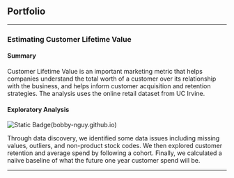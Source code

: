## Portfolio

---

### Estimating Customer Lifetime Value

#### Summary
Customer Lifetime Value is an important marketing metric that helps companies understand the total worth of a customer over its relationship with the business, and helps inform customer acquisition and retention strategies. The analysis uses the online retail dataset from UC Irvine. 

#### Exploratory Analysis
![Static Badge](https://img.shields.io/badge/Jupyter-open_notebook-blue?logo=%23F37626&link=https%3A%2F%2Fbobby-nguy.github.io%2Fnotebooks%2FLTVExploratoryAnalysis.html)(bobby-nguy.github.io)

Through data discovery, we identified some data issues including missing values, outliers, and non-product stock codes. We then explored customer retention and average spend by following a cohort. Finally, we calculated a naiive baseline of what the future one year customer spend will be.

---
